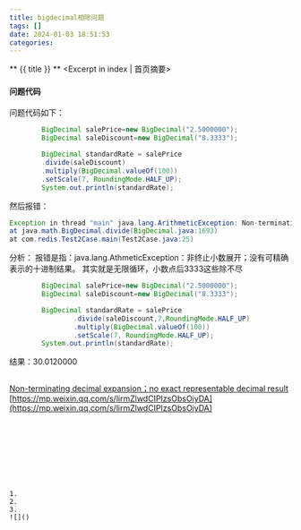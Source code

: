 ```yaml
---
title: bigdecimal相除问题
tags: []
date: 2024-01-03 18:51:53
categories:
---
```

** {{ title }} ** <Excerpt in index | 首页摘要>


<!-- more -->

#### 问题代码 

问题代码如下：
```java
        BigDecimal salePrice=new BigDecimal("2.5000000");
        BigDecimal saleDiscount=new BigDecimal("8.3333");

        BigDecimal standardRate = salePrice
        .divide(saleDiscount)
        .multiply(BigDecimal.valueOf(100))
        .setScale(7, RoundingMode.HALF_UP);
        System.out.println(standardRate);
```
然后报错：
```java
Exception in thread "main" java.lang.ArithmeticException: Non-terminating decimal expansion; no exact representable decimal result.
at java.math.BigDecimal.divide(BigDecimal.java:1693)
at com.redis.Test2Case.main(Test2Case.java:25)

```
分析：
报错是指：java.lang.AthmeticException：非终止小数展开；没有可精确表示的十进制结果。
其实就是无限循环，小数点后3333这些除不尽


```java
        BigDecimal salePrice=new BigDecimal("2.5000000");
        BigDecimal saleDiscount=new BigDecimal("8.3333");

        BigDecimal standardRate = salePrice
                .divide(saleDiscount,7,RoundingMode.HALF_UP)
                .multiply(BigDecimal.valueOf(100))
                .setScale(7, RoundingMode.HALF_UP);
        System.out.println(standardRate);
```
结果：30.0120000

```java

```

[Non-terminating decimal expansion；no exact representable decimal result](https://blog.csdn.net/qq_42730111/article/details/118177631)
[https://mp.weixin.qq.com/s/lirmZlwdCIPIzsObsOiyDA](https://mp.weixin.qq.com/s/lirmZlwdCIPIzsObsOiyDA)

#### 
```java

```

```java

```
[]()

#### 


```java

```

```java

```
[]()
```




1. 
2. 
3. 
![]()